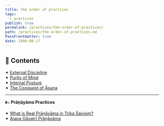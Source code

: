 ```yaml
---
title: the order of practices
tags:
  - practices
publish: true
permalink: /practices/the-order-of-practices/
path: /practices/the-order-of-practices.md
PassFrontmatter: true
date: 1998-08-17
---
```

## 📖 Contents  

✦ [External Discipline](https://karpurgauram.xyz/practices/practices-for-awareness/external-discipline)  
✦ [Purity of Mind](https://karpurgauram.xyz/practices/practices-for-awareness/purity-of-mind)  
✦ [Internal Posture](https://karpurgauram.xyz/practices/practices-for-awareness/internal-posture)  
✦ [The Conquest of Āsana](https://karpurgauram.xyz/practices/practices-for-awareness/the-conquest-of-asana)  

---

🌬️ **Prāṇāyāma Practices**  

✦ [What is Real Prāṇāyāma in Trika Śaivism?](https://karpurgauram.xyz/practices/pranayama/what-is-real-pranayama-in-trika-shaivism)  
✦ [Ajapa Gāyatrī Prāṇāyāma](https://karpurgauram.xyz/practices/pranayama/ajapa-gayatri-pranayama)  
